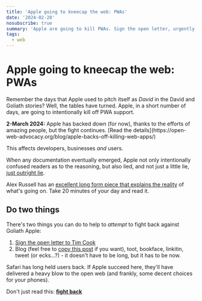 ```yaml
---
title: 'Apple going to kneecap the web: PWAs'
date: '2024-02-28'
nosubscribe: true
summary: 'Apple are going to kill PWAs. Sign the open letter, urgently, today.'
tags:
  - web
---
```


# Apple going to kneecap the web: PWAs

Remember the days that Apple used to pitch itself as *David* in the David and Goliath stories? Well, the tables have turned. Apple, in a short number of days, are going to intentionally kill off PWA support.

<div class="update"><strong>2-March 2024:</strong> Apple has backed down (for now), thanks to the efforts of amazing people, but the fight continues. [Read the details](https://open-web-advocacy.org/blog/apple-backs-off-killing-web-apps/)</div>

This affects developers, businesses *and* users.

When any documentation eventually emerged, Apple not only intentionally confused readers as to the reasoning, but also lied, and not just a little lie, [just outright lie](https://infrequently.org/2024/02/home-screen-advantage/#lies%2C-damned-lies%2C-and-%22still%2C-we-regret...%22).

Alex Russell has an [excellent long form piece that explains the reality](https://infrequently.org/2024/02/home-screen-advantage/) of what's going on. Take 20 minutes of your day and read it.

## Do two things

There's two things you can do to help to _attempt_ to fight back against Goliath Apple:

1. [Sign the open letter to Tim Cook](https://letter.open-web-advocacy.org/)
2. Blog (feel free to [copy this post](https://github.com/remy/remysharp.com/blob/main/public/blog/apple-trying-to-kneecap-the-web-pwas.md) if you want), toot, bookface, linkitin, tweet (or ecks…?) - it doesn't have to be long, but it has to be now.

Safari has long held users back. If Apple succeed here, they'll have delivered a heavy blow to the open web (and frankly, some decent choices for your phones).

Don't just read this: [**fight back**](https://letter.open-web-advocacy.org/)

